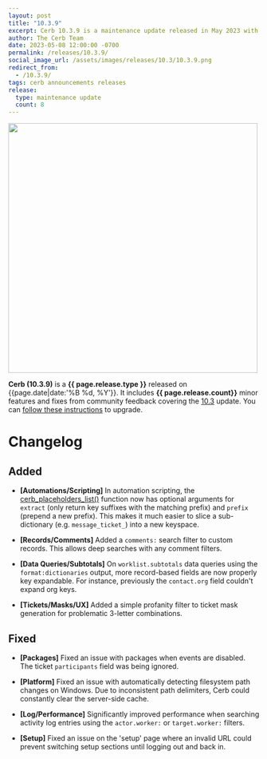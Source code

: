 ```yaml
---
layout: post
title: "10.3.9"
excerpt: Cerb 10.3.9 is a maintenance update released in May 2023 with 8 improvements from community feedback.
author: The Cerb Team
date: 2023-05-08 12:00:00 -0700
permalink: /releases/10.3.9/
social_image_url: /assets/images/releases/10.3/10.3.9.png
redirect_from:
  - /10.3.9/
tags: cerb announcements releases
release:
  type: maintenance update
  count: 8
---
```


<div class="cerb-screenshot">
<img src="{{page.social_image_url}}" class="screenshot" width="500">
</div>

**Cerb (10.3.9)** is a **{{ page.release.type }}** released on {{page.date|date:'%B %d, %Y'}}. It includes **{{ page.release.count}}** minor features and fixes from community feedback covering the [10.3](/releases/10.3/) update.  You can [follow these instructions](/docs/upgrading/) to upgrade.

# Changelog

## Added

* **[Automations/Scripting]** In automation scripting, the [cerb_placeholders_list()](/docs/scripting/functions/#cerb_placeholders_list) function now has optional arguments for `extract` (only return key suffixes with the matching prefix) and `prefix` (prepend a new prefix). This makes it much easier to slice a sub-dictionary (e.g. `message_ticket_`) into a new keyspace.

* **[Records/Comments]** Added a `comments:` search filter to custom records. This allows deep searches with any comment filters.

* **[Data Queries/Subtotals]** On `worklist.subtotals` data queries using the `format:dictionaries` output, more record-based fields are now properly key expandable. For instance, previously the `contact.org` field couldn't expand org keys.

* **[Tickets/Masks/UX]** Added a simple profanity filter to ticket mask generation for problematic 3-letter combinations.

## Fixed

* **[Packages]** Fixed an issue with packages when events are disabled. The ticket `participants` field was being ignored.

* **[Platform]** Fixed an issue with automatically detecting filesystem path changes on Windows. Due to inconsistent path delimiters, Cerb could constantly clear the server-side cache.

* **[Log/Performance]** Significantly improved performance when searching activity log entries using the `actor.worker:` or `target.worker:` filters.

* **[Setup]** Fixed an issue on the 'setup' page where an invalid URL could prevent switching setup sections until logging out and back in.